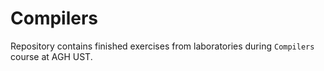 # Compilers

Repository contains finished exercises from laboratories during `Compilers` course at AGH UST.
